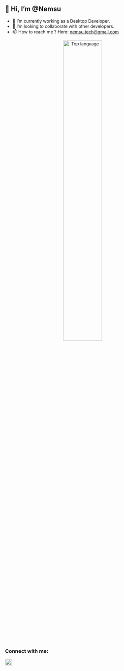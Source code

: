 ##  👋 Hi, I’m @Nemsu
- 🌱 I’m currently working as a Desktop Developer.
- 👯 I’m looking to collaborate with other developers.
- 📫 How to reach me ? Here: nemsu.tech@gmail.com

<p>
  <p align="center">
     <img
      id="git-language"
      class="status-card"
      src="https://github-readme-stats.vercel.app/api/top-langs/?username=Nemsu&layout=compact&theme=dracula"
      alt="Top language"
         width="50%"
    />
</p>

### Connect with me:

[<img align="left" alt="codeSTACKr | LinkedIn" width="22px" src="https://cdn.jsdelivr.net/npm/simple-icons@v3/icons/linkedin.svg" />][linkedin]
<br />

[linkedin]: https://www.linkedin.com/in/nem-su-ba094b218/
